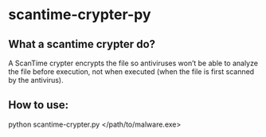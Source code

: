 # scantime-crypter-py

## What a scantime crypter do?
A ScanTime crypter encrypts the file so antiviruses won’t be able to analyze the file before execution, not when executed (when the file is first scanned by the antivirus).

## How to use:
python scantime-crypter.py </path/to/malware.exe>
